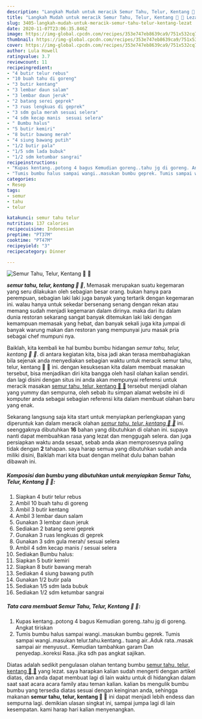 ```yaml
---
description: "Langkah Mudah untuk meracik Semur Tahu, Telur, Kentang 🥚 🥔 Lezat"
title: "Langkah Mudah untuk meracik Semur Tahu, Telur, Kentang 🥚 🥔 Lezat"
slug: 3405-langkah-mudah-untuk-meracik-semur-tahu-telur-kentang-lezat
date: 2020-11-07T23:06:35.846Z
image: https://img-global.cpcdn.com/recipes/353e747eb8639ca9/751x532cq70/semur-tahu-telur-kentang-🥚-🥔-foto-resep-utama.jpg
thumbnail: https://img-global.cpcdn.com/recipes/353e747eb8639ca9/751x532cq70/semur-tahu-telur-kentang-🥚-🥔-foto-resep-utama.jpg
cover: https://img-global.cpcdn.com/recipes/353e747eb8639ca9/751x532cq70/semur-tahu-telur-kentang-🥚-🥔-foto-resep-utama.jpg
author: Lula Howell
ratingvalue: 3.7
reviewcount: 11
recipeingredient:
- "4 butir telur rebus"
- "10 buah tahu di goreng"
- "3 butir kentang"
- "3 lembar daun salam"
- "3 lembar daun jeruk"
- "2 batang serei geprek"
- "3 ruas lengkuas di geprek"
- "3 sdm gula merah sesuai selera"
- "4 sdm kecap manis  sesuai selera"
- " Bumbu halus"
- "5 butir kemiri"
- "8 butir bawang merah"
- "4 siung bawang putih"
- "1/2 butir pala"
- "1/5 sdm lada bubuk"
- "1/2 sdm ketumbar sangrai"
recipeinstructions:
- "Kupas kentang..potong 4 bagus Kemudian goreng..tahu jg di goreng. Angkat tiriskan"
- "Tumis bumbu halus sampai wangi..masukan bumbu geprek. Tumis sampai wangi..masukan telur.tahu.kentang.. tuang air..Aduk rata..masak sampai air menyusut.. Kemudian tambahkan garam Dan penyedap..koreksi Rasa..jika sdh pas angkat sajikan."
categories:
- Resep
tags:
- semur
- tahu
- telur

katakunci: semur tahu telur 
nutrition: 137 calories
recipecuisine: Indonesian
preptime: "PT37M"
cooktime: "PT47M"
recipeyield: "3"
recipecategory: Dinner

---
```



![Semur Tahu, Telur, Kentang 🥚 🥔](https://img-global.cpcdn.com/recipes/353e747eb8639ca9/751x532cq70/semur-tahu-telur-kentang-🥚-🥔-foto-resep-utama.jpg)

<b><i>semur tahu, telur, kentang 🥚 🥔</i></b>, Memasak merupakan suatu kegemaran yang seru dilakukan oleh sebagian besar orang. bukan hanya para perempuan, sebagian laki laki juga banyak yang tertarik dengan kegemaran ini. walau hanya untuk sekedar bersenang senang dengan rekan atau memang sudah menjadi kegemaran dalam dirinya. maka dari itu dalam dunia restoran sekarang sangat banyak ditemukan laki laki dengan kemampuan memasak yang hebat, dan banyak sekali juga kita jumpai di banyak warung makan dan restoran yang mempunyai juru masak pria sebagai chef mumpuni nya.



Baiklah, kita kembali ke hal bumbu bumbu hidangan <i>semur tahu, telur, kentang 🥚 🥔</i>. di antara kegiatan kita, bisa jadi akan terasa membahagiakan bila sejenak anda menyediakan sebagian waktu untuk meracik semur tahu, telur, kentang 🥚 🥔 ini. dengan kesuksesan kita dalam membuat masakan tersebut, bisa menjadikan diri kita bangga oleh hasil olahan kalian sendiri. dan lagi disini dengan situs ini anda akan mempunyai referensi untuk meracik masakan <u>semur tahu, telur, kentang 🥚 🥔</u> tersebut menjadi olahan yang yummy dan sempurna, oleh sebab itu simpan alamat website ini di komputer anda sebagai sebagian referensi kita dalam membuat olahan baru yang enak.


Sekarang langsung saja kita start untuk menyiapkan perlengkapan yang diperuntuk kan dalam meracik olahan <u><i>semur tahu, telur, kentang 🥚 🥔</i></u> ini. seenggaknya dibutuhkan <b>16</b> bahan yang dibutuhkan di olahan ini. supaya nanti dapat membuahkan rasa yang lezat dan menggugah selera. dan juga persiapkan waktu anda sesaat, sebab anda akan memprosesnya paling tidak dengan <b>2</b> tahapan. saya harap semua yang dibutuhkan sudah anda miliki disini, Baiklah mari kita buat dengan melihat dulu bahan bahan dibawah ini.

<!--inarticleads1-->

##### Komposisi dan bumbu yang dibutuhkan untuk menyiapkan Semur Tahu, Telur, Kentang 🥚 🥔:

1. Siapkan 4 butir telur rebus
1. Ambil 10 buah tahu di goreng
1. Ambil 3 butir kentang
1. Ambil 3 lembar daun salam
1. Gunakan 3 lembar daun jeruk
1. Sediakan 2 batang serei geprek
1. Gunakan 3 ruas lengkuas di geprek
1. Gunakan 3 sdm gula merah/ sesuai selera
1. Ambil 4 sdm kecap manis / sesuai selera
1. Sediakan  Bumbu halus:
1. Siapkan 5 butir kemiri
1. Siapkan 8 butir bawang merah
1. Sediakan 4 siung bawang putih
1. Gunakan 1/2 butir pala
1. Sediakan 1/5 sdm lada bubuk
1. Sediakan 1/2 sdm ketumbar sangrai




<!--inarticleads2-->

##### Tata cara membuat Semur Tahu, Telur, Kentang 🥚 🥔:

1. Kupas kentang..potong 4 bagus Kemudian goreng..tahu jg di goreng. Angkat tiriskan
1. Tumis bumbu halus sampai wangi..masukan bumbu geprek. Tumis sampai wangi..masukan telur.tahu.kentang.. tuang air..Aduk rata..masak sampai air menyusut.. Kemudian tambahkan garam Dan penyedap..koreksi Rasa..jika sdh pas angkat sajikan.




Diatas adalah sedikit pengulasan olahan tentang bumbu <u>semur tahu, telur, kentang 🥚 🥔</u> yang lezat. saya harapkan kalian sudah mengerti dengan artikel diatas, dan anda dapat membuat lagi di lain waktu untuk di hidangkan dalam saat saat acara acara family atau teman kalian. kalian bs mengulik bumbu bumbu yang tersedia diatas sesuai dengan keinginan anda, sehingga makanan <b>semur tahu, telur, kentang 🥚 🥔</b> ini dapat menjadi lebih endess dan sempurna lagi. demikian ulasan singkat ini, sampai jumpa lagi di lain kesempatan. kami harap hari kalian menyenangkan.

